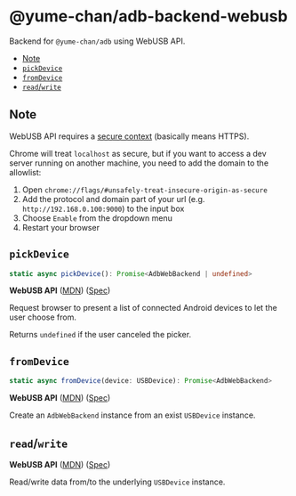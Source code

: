 # @yume-chan/adb-backend-webusb

Backend for `@yume-chan/adb` using WebUSB API.

- [Note](#note)
- [`pickDevice`](#pickdevice)
- [`fromDevice`](#fromdevice)
- [`read`/`write`](#readwrite)

## Note

WebUSB API requires a [secure context](https://developer.mozilla.org/en-US/docs/Web/Security/Secure_Contexts) (basically means HTTPS).

Chrome will treat `localhost` as secure, but if you want to access a dev server running on another machine, you need to add the domain to the allowlist:

1. Open `chrome://flags/#unsafely-treat-insecure-origin-as-secure`
2. Add the protocol and domain part of your url (e.g. `http://192.168.0.100:9000`) to the input box
3. Choose `Enable` from the dropdown menu
4. Restart your browser

## `pickDevice`

```ts
static async pickDevice(): Promise<AdbWebBackend | undefined>
```

**WebUSB API** ([MDN](https://developer.mozilla.org/en-US/docs/Web/API/USB)) ([Spec](https://wicg.github.io/webusb))

Request browser to present a list of connected Android devices to let the user choose from.

Returns `undefined` if the user canceled the picker.

## `fromDevice`

```ts
static async fromDevice(device: USBDevice): Promise<AdbWebBackend>
```

**WebUSB API** ([MDN](https://developer.mozilla.org/en-US/docs/Web/API/USB)) ([Spec](https://wicg.github.io/webusb))

Create an `AdbWebBackend` instance from an exist `USBDevice` instance.

## `read`/`write`

**WebUSB API** ([MDN](https://developer.mozilla.org/en-US/docs/Web/API/USB)) ([Spec](https://wicg.github.io/webusb))

Read/write data from/to the underlying `USBDevice` instance.

